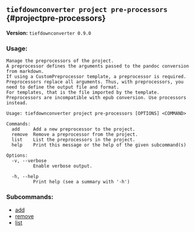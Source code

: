 ## `tiefdownconverter project pre-processors` {#projectpre-processors}

**Version:** `tiefdownconverter 0.9.0`

### Usage:
```
Manage the preprocessors of the project.
A preprocessor defines the arguments passed to the pandoc conversion from markdown.
If using a CustomPreprocessor template, a preprocessor is required.
Preprocessors replace all arguments. Thus, with preprocessors, you need to define the output file and format.
For templates, that is the file imported by the template.
Preprocessors are incompatible with epub conversion. Use processors instead.

Usage: tiefdownconverter project pre-processors [OPTIONS] <COMMAND>

Commands:
  add     Add a new preprocessor to the project.
  remove  Remove a preprocessor from the project.
  list    List the preprocessors in the project.
  help    Print this message or the help of the given subcommand(s)

Options:
  -v, --verbose
          Enable verbose output.

  -h, --help
          Print help (see a summary with '-h')
```

### Subcommands:
- [add](#projectpre-processorsadd)
- [remove](#projectpre-processorsremove)
- [list](#projectpre-processorslist)

